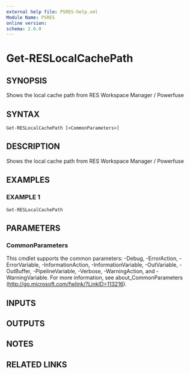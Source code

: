 ```yaml
---
external help file: PSRES-help.xml
Module Name: PSRES
online version:
schema: 2.0.0
---
```


# Get-RESLocalCachePath

## SYNOPSIS
Shows the local cache path from RES Workspace Manager / Powerfuse

## SYNTAX

```
Get-RESLocalCachePath [<CommonParameters>]
```

## DESCRIPTION
Shows the local cache path  from RES Workspace Manager / Powerfuse

## EXAMPLES

### EXAMPLE 1
```
Get-RESLocalCachePath
```

## PARAMETERS

### CommonParameters
This cmdlet supports the common parameters: -Debug, -ErrorAction, -ErrorVariable, -InformationAction, -InformationVariable, -OutVariable, -OutBuffer, -PipelineVariable, -Verbose, -WarningAction, and -WarningVariable. For more information, see about_CommonParameters (http://go.microsoft.com/fwlink/?LinkID=113216).

## INPUTS

## OUTPUTS

## NOTES

## RELATED LINKS
